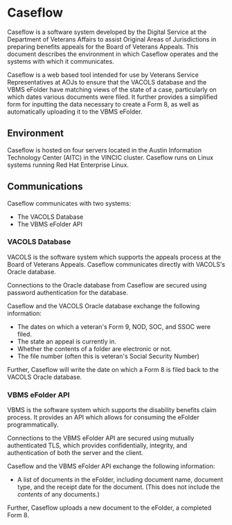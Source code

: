 # Caseflow

Caseflow is a software system developed by the Digital Service at the Department of Veterans Affairs to assist Original Areas of Jurisdictions in preparing benefits appeals for the Board of Veterans Appeals. This document describes the environment in which Caseflow operates and the systems with which it communicates.

Caseflow is a web based tool intended for use by Veterans Service Representatives at AOJs to ensure that the VACOLS database and the VBMS eFolder have matching views of the state of a case, particularly on which dates various documents were filed. It further provides a simplified form for inputting the data necessary to create a Form 8, as well as automatically uploading it to the VBMS eFolder.

## Environment

Caseflow is hosted on four servers located in the Austin Information Technology Center (AITC) in the VINCIC cluster. Caseflow runs on Linux systems running Red Hat Enterprise Linux.

## Communications

Caseflow communicates with two systems:

- The VACOLS Database
- The VBMS eFolder API

### VACOLS Database

VACOLS is the software system which supports the appeals process at the Board of Veterans Appeals. Caseflow communicates directly with VACOLS's Oracle database.

Connections to the Oracle database from Caseflow are secured using password authentication for the database.

Caseflow and the VACOLS Oracle database exchange the following information:

- The dates on which a veteran's Form 9, NOD, SOC, and SSOC were filed.
- The state an appeal is currently in.
- Whether the contents of a folder are electronic or not.
- The file number (often this is veteran's Social Security Number)

Further, Caseflow will write the date on which a Form 8 is filed back to the VACOLS Oracle database.

### VBMS eFolder API

VBMS is the software system which supports the disability benefits claim process. It provides an API which allows for consuming the eFolder programmatically.

Connections to the VBMS eFolder API are secured using mutually authenticated TLS, which provides confidentially, integrity, and authentication of both the server and the client.

Caseflow and the VBMS eFolder API exchange the following information:

- A list of documents in the eFolder, including document name, document type, and the receipt date for the document. (This does not include the _contents_ of any documents.)

Further, Caseflow uploads a new document to the eFolder, a completed Form 8.
